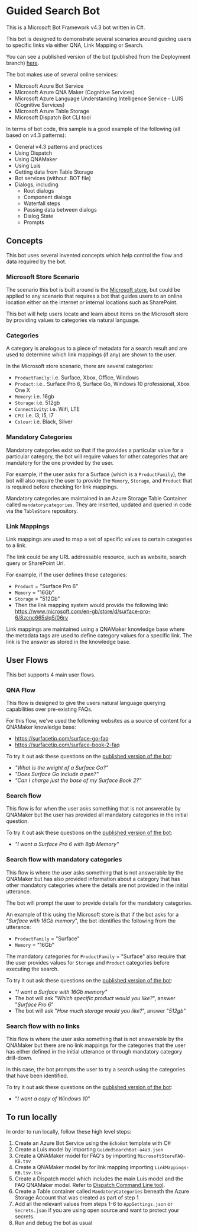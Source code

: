 # Guided Search Bot
This is a Microsoft Bot Framework v4.3 bot written in C#.

This bot is designed to demonstrate several scenarios around guiding users to specific links via either QNA, Link Mapping or Search. 

You can see a published version of the bot (published from the Deployment branch) [here](https://webchat.botframework.com/embed/GuidedSearchBot?s=LIgAt-fF7DE.RMxLyIXpOx52dMFJJB0MjJGrUXM4y68od_Qh7vIxtpA).

The bot makes use of several online services:

* Microsoft Azure Bot Service
* Microsoft Azure QNA Maker (Cognitive Services)
* Microsoft Azure Language Understanding Intelligence Service - LUIS (Cognitive Services)
* Microsoft Azure Table Storage
* Microsoft Dispatch Bot CLI tool

In terms of bot code, this sample is a good example of the following (all based on v4.3 patterns):

* General v4.3 patterns and practices
* Using Dispatch
* Using QNAMaker
* Using Luis
* Getting data from Table Storage
* Bot services (without .BOT file)
* Dialogs, including
  * Root dialogs
  * Component dialogs
  * Waterfall steps
  * Passing data between dialogs
  * Dialog State
  * Prompts

## Concepts

This bot uses several invented concepts which help control the flow and data required by the bot. 

### Microsoft Store Scenario

The scenario this bot is built around is the [Microsoft store](https://www.microsoft.com/en-gb/store/b/home), but could be applied to any scenario that requires a bot that guides users to an online location either on the internet or internal locations such as SharePoint.

This bot will help users locate and learn about items on the Microsoft store by providing values to categories via natural language. 

### Categories

A category is analogous to a piece of metadata for a search result and are used to determine which link mappings (if any) are shown to the user.

In the Microsoft store scenario, there are several categories:

* `ProductFamily`: i.e. Surface, Xbox, Office, Windows
* `Product`: i.e.. Surface Pro 6, Surface Go, Windows 10 professional, Xbox One X
* `Memory`: i.e. 16gb
* `Storage`: i.e. 512gb
* `Connectivity`: i.e. Wifi, LTE
* `CPU`: i.e. I3, I5, I7
* `Colour`: i.e. Black, Silver

### Mandatory Categories

Mandatory categories exist so that if the provides a particular value for a particular category, the bot will require values for other categories that are mandatory for the one provided by the user.

For example, if the user asks for a Surface (which is a `ProductFamily`), the bot will also require the user to provide the `Memory`, `Storage`, and `Product` that is required before checking for link mappings.

Mandatory categories are maintained in an Azure Storage Table Container called `mandatorycategories`. They are inserted, updated and queried in code via the `TableStore` repository.

### Link Mappings

Link mappings are used to map a set of specific values to certain categories to a link. 

The link could be any URL addressable resource, such as website, search query or SharePoint Url.

For example, if the user defines these categories:

* `Product` = "Surface Pro 6"
* `Memory` = "16Gb"
* `Storage` = "512Gb"
* Then the link mapping system would provide the following link: https://www.microsoft.com/en-gb/store/d/surface-pro-6/8zcnc665slq5/06rv

Link mappings are maintained using a QNAMaker knowledge base where the metadata tags are used to define category values for a specific link. The link is the answer as stored in the knowledge base.

## User Flows

This bot supports 4 main user flows.

### QNA Flow

This flow is designed to give the users natural language querying capabilities over pre-existing FAQs. 

For this flow, we've used the following websites as a source of content for a QNAMaker knowledge base:

- <https://surfacetip.com/surface-go-faq> 
- <https://surfacetip.com/surface-book-2-faq> 

To try it out ask these questions on the [published version of the bot](https://webchat.botframework.com/embed/GuidedSearchBot?s=LIgAt-fF7DE.RMxLyIXpOx52dMFJJB0MjJGrUXM4y68od_Qh7vIxtpA):

- *"What is the weight of a Surface Go?"*
- *"Does Surface Go include a pen?"*
- *"Can I charge just the base of my Surface Book 2?"*

### Search flow

This flow is for when the user asks something that is not answerable by QNAMaker but the user has provided all mandatory categories in the initial question.

To try it out ask these questions on the [published version of the bot](https://webchat.botframework.com/embed/GuidedSearchBot?s=LIgAt-fF7DE.RMxLyIXpOx52dMFJJB0MjJGrUXM4y68od_Qh7vIxtpA):

* *"I want a Surface Pro 6 with 8gb Memory"*

### Search flow with mandatory categories

This flow is where the user asks something that is not answerable by the QNAMaker but has also provided information about a category that has other mandatory categories where the details are not provided in the initial utterance.

The bot will prompt the user to provide details for the mandatory categories.

An example of this using the Microsoft store is that if the bot asks for a "*Surface with 16Gb memory*", the bot identifies the following from the utterance:

- `ProductFamily` = "Surface"
- `Memory` = "16Gb"

The mandatory categories for `ProductFamily` = "Surface" also require that the user provides values for `Storage` and `Product` categories before executing the search.

To try it out ask these questions on the [published version of the bot](https://webchat.botframework.com/embed/GuidedSearchBot?s=LIgAt-fF7DE.RMxLyIXpOx52dMFJJB0MjJGrUXM4y68od_Qh7vIxtpA):

- *"I want a Surface with 16Gb memory"*
- The bot will ask "*Which specific product would you like?*", answer "*Surface Pro 6*"
- The bot will ask "*How much storage would you like?*", answer "*512gb*"

### Search flow with no links

This flow is where the user asks something that is not answerable by the QNAMaker but there are no link mappings for the categories that the user has either defined in the initial utterance or through mandatory category drill-down.

In this case, the bot prompts the user to try a search using the categories that have been identified.

To try it out ask these questions on the [published version of the bot](https://webchat.botframework.com/embed/GuidedSearchBot?s=LIgAt-fF7DE.RMxLyIXpOx52dMFJJB0MjJGrUXM4y68od_Qh7vIxtpA):

* "*I want a copy of Windows 10*"

## To run locally

In order to run locally, follow these high level steps:

1. Create an Azure Bot Service using the `EchoBot` template with C#
2. Create a Luis model by importing `GuidedSearchBot-a4a3.json`
3. Create a QNAMaker model for FAQ's by importing `MicrosoftStoreFAQ-KB.tsv`
4. Create a QNAMaker model by for link mapping importing `LinkMappings-KB.tsv.tsv`
5. Create a Dispatch model which includes the main Luis model and the FAQ QNAMaker model. Refer to [Dispatch Command Line tool](https://github.com/Microsoft/botbuilder-tools/tree/master/packages/Dispatch).
6. Create a Table container called `MandatoryCategories` beneath the Azure Storage Account that was created as part of step 1
7. Add all the relevant values from steps 1-6 to `AppSettings.json` or `Secrets.json` if you are using open source and want to protect your secrets.
8. Run and debug the bot as usual